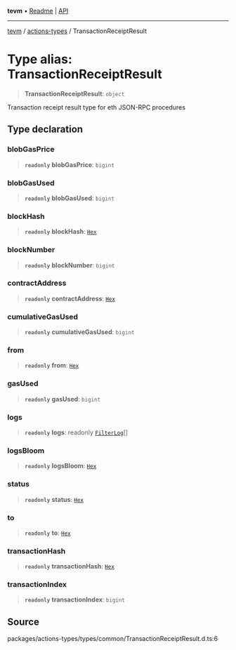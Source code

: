 **tevm** • [Readme](../../README.md) \| [API](../../modules.md)

***

[tevm](../../README.md) / [actions-types](../README.md) / TransactionReceiptResult

# Type alias: TransactionReceiptResult

> **TransactionReceiptResult**: `object`

Transaction receipt result type for eth JSON-RPC procedures

## Type declaration

### blobGasPrice

> **`readonly`** **blobGasPrice**: `bigint`

### blobGasUsed

> **`readonly`** **blobGasUsed**: `bigint`

### blockHash

> **`readonly`** **blockHash**: [`Hex`](Hex.md)

### blockNumber

> **`readonly`** **blockNumber**: `bigint`

### contractAddress

> **`readonly`** **contractAddress**: [`Hex`](Hex.md)

### cumulativeGasUsed

> **`readonly`** **cumulativeGasUsed**: `bigint`

### from

> **`readonly`** **from**: [`Hex`](Hex.md)

### gasUsed

> **`readonly`** **gasUsed**: `bigint`

### logs

> **`readonly`** **logs**: readonly [`FilterLog`](FilterLog.md)[]

### logsBloom

> **`readonly`** **logsBloom**: [`Hex`](Hex.md)

### status

> **`readonly`** **status**: [`Hex`](Hex.md)

### to

> **`readonly`** **to**: [`Hex`](Hex.md)

### transactionHash

> **`readonly`** **transactionHash**: [`Hex`](Hex.md)

### transactionIndex

> **`readonly`** **transactionIndex**: `bigint`

## Source

packages/actions-types/types/common/TransactionReceiptResult.d.ts:6

